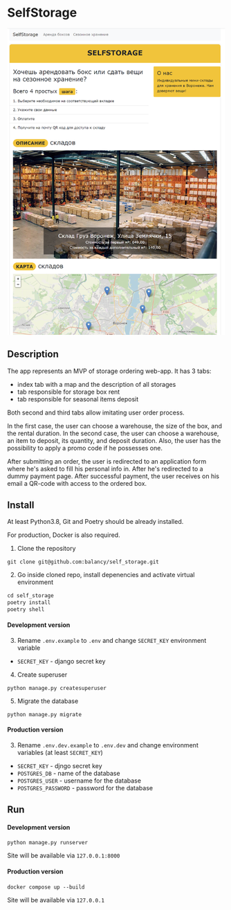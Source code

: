 # SelfStorage

![SelfStorage site](/static/img/selfstorage.png)

## Description

The app represents an MVP of storage ordering web-app. It has 3 tabs:

- index tab with a map and the description of all storages
- tab responsible for storage box rent
- tab responsible for seasonal items deposit

Both second and third tabs allow imitating user order process.

In the first case, the user can choose a warehouse, the size of the box, and the rental duration.
In the second case, the user can choose a warehouse, an item to deposit, its quantity, and deposit duration.
Also, the user has the possibility to apply a promo code if he possesses one.

After submitting an order, the user is redirected to an application form where he's asked to fill his personal info in.
After he's redirected to a dummy payment page.
After successful payment, the user receives on his email a QR-code with access to the ordered box.

## Install

At least Python3.8, Git and Poetry should be already installed.

For production, Docker is also required.

1. Clone the repository
```
git clone git@github.com:balancy/self_storage.git
```

2. Go inside cloned repo, install depenencies and activate virtual environment
```
cd self_storage
poetry install
poetry shell
```

#### Development version

3. Rename `.env.example` to `.env` and change `SECRET_KEY` environment variable

- `SECRET_KEY`  - django secret key

4. Create superuser

```
python manage.py createsuperuser
```

5. Migrate the database

```
python manage.py migrate
```


#### Production version

3. Rename `.env.dev.example` to `.env.dev` and change environment variables (at least `SECRET_KEY`)

- `SECRET_KEY`  - djngo secret key
- `POSTGRES_DB` - name of the database
- `POSTGRES_USER` - username for the database
- `POSTGRES_PASSWORD` - password for the database

## Run

#### Development version

```
python manage.py runserver
```

Site will be available via `127.0.0.1:8000`

#### Production version

```
docker compose up --build
```

Site will be available via `127.0.0.1`
